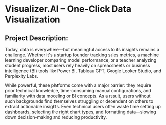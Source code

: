 # Visualizer.AI – One-Click Data Visualization 

## Project Description:
Today, data is everywhere—but meaningful access to its insights remains a challenge. Whether it's a startup founder tracking sales metrics, a machine learning developer comparing model performance, or a teacher analyzing student progress, most users rely heavily on spreadsheets or business intelligence (BI) tools like Power BI, Tableau GPT, Google Looker Studio, and Perplexity Labs.

While powerful, these platforms come with a major barrier: they require prior technical knowledge, time-consuming manual configurations, and familiarity with data modeling or BI concepts. As a result, users without such backgrounds find themselves struggling or dependent on others to extract actionable insights. Even technical users often waste time setting up dashboards, selecting the right chart types, and formatting data—slowing down decision-making and reducing productivity.
